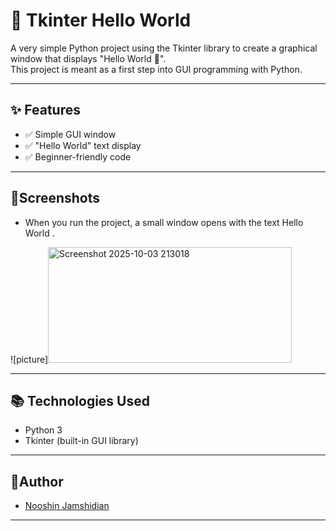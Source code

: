 # 🎨 Tkinter Hello World  

A very simple Python project using the Tkinter library to create a graphical window that displays "Hello World 👋".  
This project is meant as a first step into GUI programming with Python.  

---

## ✨ Features
- ✅ Simple GUI window  
- ✅ "Hello World" text display  
- ✅ Beginner-friendly code
---

## 📸Screenshots

- When you run the project, a small window opens with the text Hello World .

![picture]<img width="390" height="185" alt="Screenshot 2025-10-03 213018" src="https://github.com/user-attachments/assets/b5503b5f-90ae-4a49-b4d5-c3da590850a6" />


---
## 📚 Technologies Used

- Python 3
- Tkinter (built-in GUI library)

---
## 📝Author

- [Nooshin Jamshidian](https://github.com/nooshidev)

---
